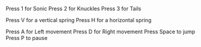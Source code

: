 Press 1 for Sonic
Press 2 for Knuckles
Press 3 for Tails

Press V for a vertical spring
Press H for a horizontal spring

Press A for Left movement
Press D for Right movement
Press Space to jump
Press P to pause
